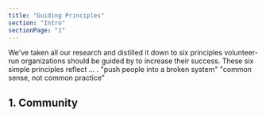 ```yaml
---
title: "Guiding Principles"
section: "Intro"
sectionPage: "1"
---
```


We've taken all our research and distilled it down to six principles volunteer-run organizations should be guided by to increase their success. These six simple principles reflect ... . "push people into a broken system" "common sense, not common practice"

## 1. Community
